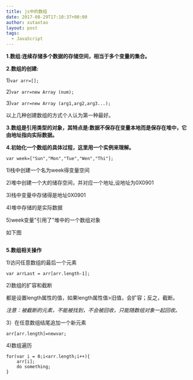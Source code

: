 ```yaml
---
title: js中的数组
date: 2017-08-29T17:10:37+00:00
author: xutaotao
layout: post
tags:
  - JavaScript
---
```



**1.数组:连续存储多个数据的存储空间，相当于多个变量的集合。**

**2.数组的创建:**

1)`var arr=[];`
  
2)`var arr=new Array (num);`
  
3)`var arr=new Array (arg1,arg2,arg3...);`
  
以上几种创建数组的方式个人认为第一种最好。

**3.数组是引用类型的对象，其特点是:数据不保存在变量本地而是保存在堆中，它由地址指向实际数据。**

**4.初始化一个数组的具体过程，这里用一个实例来理解。**

`var week=["Sun","Mon","Tue","Wen","Thi"];`

1)栈中创建一个名为week得变量空间  

2)堆中创建一个大的储存空间，并对应一个地址,设地址为0X0901

3)栈中变量中存储得是地址0X0901

4)堆中存储的是实际数据

5)week变量"引用了"堆中的一个数组对象

如下图

<img src="/Xutaotaotao.github.io/img/in-post/post-js-version/js-array.png" alt="">

**5.数组相关操作**

1)访问任意数组的最后一个元素

`var arrLast = arr[arr.length-1];`

2)数组的扩容和截断

都是设置length属性的值，如果length属性值>旧值，会扩容；反之，截断。

*注意：被截断的元素，不能被找到，不会被回收，只能随数组对象一起回收。*

3）在任意数组结尾追加一个新元素

`arr[arr.length]=newvar;`

4)数组遍历

	for(var i = 0;i<arr.length;i++){
		arr[i];
		do something;
	}










